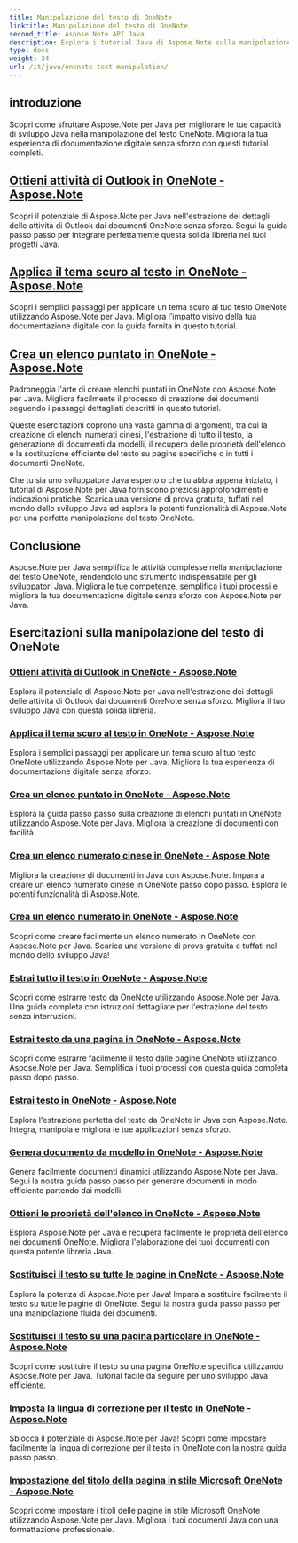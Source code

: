 ```yaml
---
title: Manipolazione del testo di OneNote
linktitle: Manipolazione del testo di OneNote
second_title: Aspose.Note API Java
description: Esplora i tutorial Java di Aspose.Note sulla manipolazione del testo di OneNote. Esplora metodi efficienti per attività come l'estrazione di testo, l'applicazione di temi, la creazione di elenchi e altro ancora.
type: docs
weight: 34
url: /it/java/onenote-text-manipulation/
---
```


## introduzione

Scopri come sfruttare Aspose.Note per Java per migliorare le tue capacità di sviluppo Java nella manipolazione del testo OneNote. Migliora la tua esperienza di documentazione digitale senza sforzo con questi tutorial completi.

##  [Ottieni attività di Outlook in OneNote - Aspose.Note](./get-outlook-task/)
Scopri il potenziale di Aspose.Note per Java nell'estrazione dei dettagli delle attività di Outlook dai documenti OneNote senza sforzo. Segui la guida passo passo per integrare perfettamente questa solida libreria nei tuoi progetti Java.

## [Applica il tema scuro al testo in OneNote - Aspose.Note](./apply-dark-theme/)
Scopri i semplici passaggi per applicare un tema scuro al tuo testo OneNote utilizzando Aspose.Note per Java. Migliora l'impatto visivo della tua documentazione digitale con la guida fornita in questo tutorial.

## [Crea un elenco puntato in OneNote - Aspose.Note](./create-bulleted-list/)
Padroneggia l'arte di creare elenchi puntati in OneNote con Aspose.Note per Java. Migliora facilmente il processo di creazione dei documenti seguendo i passaggi dettagliati descritti in questo tutorial.

Queste esercitazioni coprono una vasta gamma di argomenti, tra cui la creazione di elenchi numerati cinesi, l'estrazione di tutto il testo, la generazione di documenti da modelli, il recupero delle proprietà dell'elenco e la sostituzione efficiente del testo su pagine specifiche o in tutti i documenti OneNote.

Che tu sia uno sviluppatore Java esperto o che tu abbia appena iniziato, i tutorial di Aspose.Note per Java forniscono preziosi approfondimenti e indicazioni pratiche. Scarica una versione di prova gratuita, tuffati nel mondo dello sviluppo Java ed esplora le potenti funzionalità di Aspose.Note per una perfetta manipolazione del testo OneNote.

## Conclusione
Aspose.Note per Java semplifica le attività complesse nella manipolazione del testo OneNote, rendendolo uno strumento indispensabile per gli sviluppatori Java. Migliora le tue competenze, semplifica i tuoi processi e migliora la tua documentazione digitale senza sforzo con Aspose.Note per Java.
## Esercitazioni sulla manipolazione del testo di OneNote
### [Ottieni attività di Outlook in OneNote - Aspose.Note](./get-outlook-task/)
Esplora il potenziale di Aspose.Note per Java nell'estrazione dei dettagli delle attività di Outlook dai documenti OneNote senza sforzo. Migliora il tuo sviluppo Java con questa solida libreria.
### [Applica il tema scuro al testo in OneNote - Aspose.Note](./apply-dark-theme/)
Esplora i semplici passaggi per applicare un tema scuro al tuo testo OneNote utilizzando Aspose.Note per Java. Migliora la tua esperienza di documentazione digitale senza sforzo.
### [Crea un elenco puntato in OneNote - Aspose.Note](./create-bulleted-list/)
Esplora la guida passo passo sulla creazione di elenchi puntati in OneNote utilizzando Aspose.Note per Java. Migliora la creazione di documenti con facilità.
### [Crea un elenco numerato cinese in OneNote - Aspose.Note](./create-chinese-numbered-list/)
Migliora la creazione di documenti in Java con Aspose.Note. Impara a creare un elenco numerato cinese in OneNote passo dopo passo. Esplora le potenti funzionalità di Aspose.Note.
### [Crea un elenco numerato in OneNote - Aspose.Note](./create-numbered-list/)
Scopri come creare facilmente un elenco numerato in OneNote con Aspose.Note per Java. Scarica una versione di prova gratuita e tuffati nel mondo dello sviluppo Java!
### [Estrai tutto il testo in OneNote - Aspose.Note](./extract-all-text/)
Scopri come estrarre testo da OneNote utilizzando Aspose.Note per Java. Una guida completa con istruzioni dettagliate per l'estrazione del testo senza interruzioni.
### [Estrai testo da una pagina in OneNote - Aspose.Note](./extract-text-from-a-page/)
Scopri come estrarre facilmente il testo dalle pagine OneNote utilizzando Aspose.Note per Java. Semplifica i tuoi processi con questa guida completa passo dopo passo.
### [Estrai testo in OneNote - Aspose.Note](./extract-text/)
Esplora l'estrazione perfetta del testo da OneNote in Java con Aspose.Note. Integra, manipola e migliora le tue applicazioni senza sforzo.
### [Genera documento da modello in OneNote - Aspose.Note](./generate-document-from-template/)
Genera facilmente documenti dinamici utilizzando Aspose.Note per Java. Segui la nostra guida passo passo per generare documenti in modo efficiente partendo dai modelli.
### [Ottieni le proprietà dell'elenco in OneNote - Aspose.Note](./get-list-properties/)
Esplora Aspose.Note per Java e recupera facilmente le proprietà dell'elenco nei documenti OneNote. Migliora l'elaborazione dei tuoi documenti con questa potente libreria Java.
### [Sostituisci il testo su tutte le pagine in OneNote - Aspose.Note](./replace-text-on-all-pages/)
Esplora la potenza di Aspose.Note per Java! Impara a sostituire facilmente il testo su tutte le pagine di OneNote. Segui la nostra guida passo passo per una manipolazione fluida dei documenti.
### [Sostituisci il testo su una pagina particolare in OneNote - Aspose.Note](./replace-text-on-particular-page/)
Scopri come sostituire il testo su una pagina OneNote specifica utilizzando Aspose.Note per Java. Tutorial facile da seguire per uno sviluppo Java efficiente.
### [Imposta la lingua di correzione per il testo in OneNote - Aspose.Note](./set-proofing-language-for-text/)
Sblocca il potenziale di Aspose.Note per Java! Scopri come impostare facilmente la lingua di correzione per il testo in OneNote con la nostra guida passo passo.
### [Impostazione del titolo della pagina in stile Microsoft OneNote - Aspose.Note](./setting-page-title-in-microsoft-onenote-style/)
Scopri come impostare i titoli delle pagine in stile Microsoft OneNote utilizzando Aspose.Note per Java. Migliora i tuoi documenti Java con una formattazione professionale.